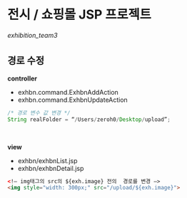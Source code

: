 # 전시 / 쇼핑몰 JSP 프로젝트
###### exhibition_team3

## 경로 수정

**controller**

- exhbn.command.ExhbnAddAction
- exhbn.command.ExhbnUpdateAction

``` java
/* 경로 변수 값 변경 */
String realFolder = “/Users/zeroh0/Desktop/upload”;
```

<br>

**view**

- exhbn/exhbnList.jsp
- exhbn/exhbnDetail.jsp

``` html
<!— img태그의 src의 ${exh.image} 전의  경로를 변경 —>
<img style="width: 300px;" src="/upload/${exh.image}">
```